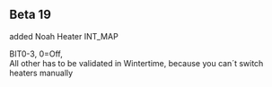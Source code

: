 
## Beta 19

added Noah Heater INT_MAP

BIT0-3, 0=Off,   
All other has to be validated in Wintertime, because you can´t switch heaters manually

